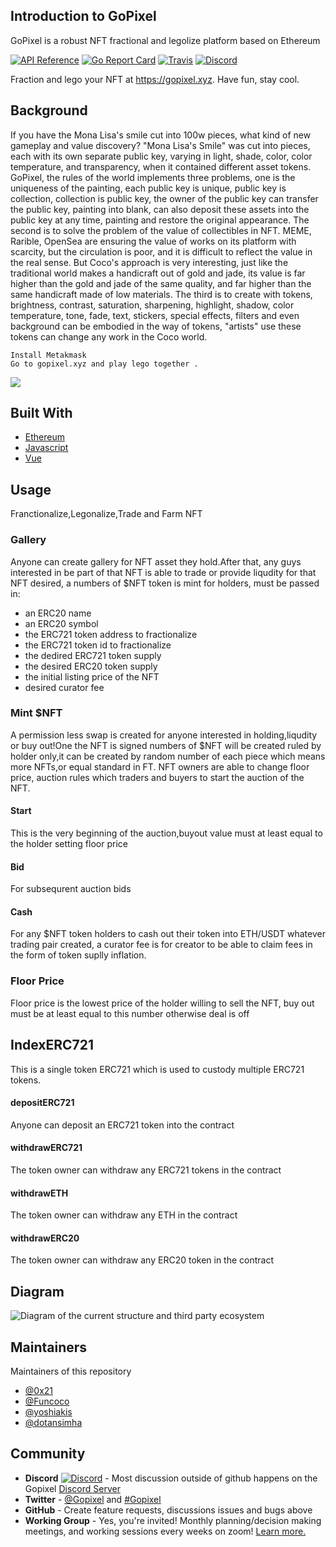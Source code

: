 ## Introduction to GoPixel

GoPixel is a robust NFT fractional and legolize platform based on Ethereum

[![API Reference](
https://camo.githubusercontent.com/915b7be44ada53c290eb157634330494ebe3e30a/68747470733a2f2f676f646f632e6f72672f6769746875622e636f6d2f676f6c616e672f6764646f3f7374617475732e737667
)](https://pkg.go.dev/github.com/ethereum/go-ethereum?tab=doc)
[![Go Report Card](https://goreportcard.com/badge/github.com/ethereum/go-ethereum)](https://goreportcard.com/report/github.com/ethereum/go-ethereum)
[![Travis](https://travis-ci.com/ethereum/go-ethereum.svg?branch=master)](https://travis-ci.com/ethereum/go-ethereum)
[![Discord](https://img.shields.io/badge/discord-join%20chat-blue.svg)](https://discord.gg/ymKaQt98hw)

Fraction and lego your NFT at https://gopixel.xyz. Have fun, stay cool.


## Background

If you have the Mona Lisa's smile cut into 100w pieces, what kind of new gameplay and value discovery?
"Mona Lisa's Smile" was cut into pieces, each with its own separate public key, varying in light, shade, color, color temperature, and transparency, when it contained different asset tokens. GoPixel, the rules of the world implements three problems, one is the uniqueness of the painting, each public key is unique, public key is collection, collection is public key, the owner of the public key can transfer the public key, painting into blank, can also deposit these assets into the public key at any time, painting and restore the original appearance. The second is to solve the problem of the value of collectibles in NFT. MEME, Rarible, OpenSea are ensuring the value of works on its platform with scarcity, but the circulation is poor, and it is difficult to reflect the value in the real sense. But Coco's approach is very interesting, just like the traditional world makes a handicraft out of gold and jade, its value is far higher than the gold and jade of the same quality, and far higher than the same handicraft made of low materials. The third is to create with tokens, brightness, contrast, saturation, sharpening, highlight, shadow, color temperature, tone, fade, text, stickers, special effects, filters and even background can be embodied in the way of tokens, "artists" use these tokens can change any work in the Coco world.

```shell
Install Metakmask
Go to gopixel.xyz and play lego together .
```
![](https://github.com/GoPixelLab/Readme/blob/main/sfsdfdsf-750x375.png)
## Built With

* [Ethereum](https://ethereum.org/en/)
* [Javascript](https://www.javascript.com)
* [Vue](https://vuejs.org)

## Usage
Franctionalize,Legonalize,Trade and Farm NFT 
### Gallery
Anyone can create gallery for NFT asset they hold.After that, any guys interested in be part of that NFT is able to trade or provide liqudity for that NFT desired, a numbers of $NFT token is mint for holders, must be passed in:
- an ERC20 name
- an ERC20 symbol
- the ERC721 token address to fractionalize
- the ERC721 token id to fractionalize
- the dedired ERC721 token supply
- the desired ERC20 token supply
- the initial listing price of the NFT
- desired curator fee

### Mint $NFT
A permission less swap is created for anyone interested in holding,liqudity or buy out!One the NFT is signed numbers of $NFT will be created ruled by holder only,it can be created by random number of each piece which means more NFTs,or equal standard in FT.
NFT owners are able to change floor price, auction rules which traders and buyers to start the auction of the NFT.
#### Start
This is the very beginning of the auction,buyout value must at least equal to the holder setting floor price
#### Bid
For subsequrent auction bids
#### Cash
For any $NFT token holders to cash out their token into ETH/USDT whatever trading pair created, a curator fee is for creator to be able to claim fees in the form of token suplly inflation.

### Floor Price
Floor price is the lowest price of the holder willing to sell the NFT, buy out must be at least equal to this number otherwise deal is off
## IndexERC721
This is a single token ERC721 which is used to custody multiple ERC721 tokens. 
#### depositERC721
Anyone can deposit an ERC721 token into the contract
#### withdrawERC721
The token owner can withdraw any ERC721 tokens in the contract
#### withdrawETH
The token owner can withdraw any ETH in the contract
#### withdrawERC20
The token owner can withdraw any ERC20 token in the contract
## Diagram
![Diagram of the current structure and third party ecosystem](https://github.com/GoPixelLab/Readme/blob/main/dia.png)

## Maintainers
Maintainers of this repository 
- [@0x21](https://github.com/acao)
- [@Funcoco](https://github.com/imolorhe)
- [@yoshiakis](https://github.com/yoshiakis)
- [@dotansimha](https://github.com/dotansimha)
## Community
- **Discord** [![Discord](https://img.shields.io/discord/625400653321076807.svg)](https://discord.gg/ymKaQt98hw) - Most discussion outside of github happens on the Gopixel [Discord Server](https://discord.gg/ymKaQt98hw)
- **Twitter** - [@Gopixel](https://twitter.com/@Gopixel) and [#Gopixel](https://twitter.com/hashtag/Gopixel)
- **GitHub** - Create feature requests, discussions issues and bugs above
- **Working Group** - Yes, you're invited! Monthly planning/decision making meetings, and working sessions every weeks on zoom! [Learn more.](working-group#readme)
